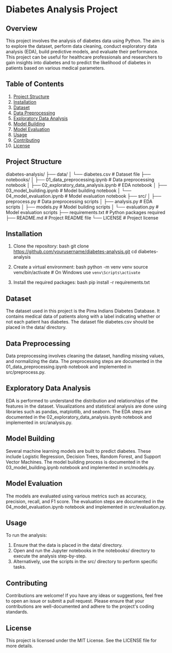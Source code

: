 # Diabetes Analysis Project

## Overview
This project involves the analysis of diabetes data using Python. The aim is to explore the dataset, perform data cleaning, conduct exploratory data analysis (EDA), build predictive models, and evaluate their performance. This project can be useful for healthcare professionals and researchers to gain insights into diabetes and to predict the likelihood of diabetes in patients based on various medical parameters.

## Table of Contents
1. [Project Structure](#project-structure)
2. [Installation](#installation)
3. [Dataset](#dataset)
4. [Data Preprocessing](#data-preprocessing)
5. [Exploratory Data Analysis](#exploratory-data-analysis)
6. [Model Building](#model-building)
7. [Model Evaluation](#model-evaluation)
8. [Usage](#usage)
9. [Contributing](#contributing)
10. [License](#license)

## Project Structure

diabetes-analysis/
├── data/
│   └── diabetes.csv          # Dataset file
├── notebooks/
│   ├── 01_data_preprocessing.ipynb   # Data preprocessing notebook
│   ├── 02_exploratory_data_analysis.ipynb   # EDA notebook
│   ├── 03_model_building.ipynb   # Model building notebook
│   └── 04_model_evaluation.ipynb   # Model evaluation notebook
├── src/
│   ├── preprocess.py   # Data preprocessing scripts
│   ├── analysis.py   # EDA scripts
│   ├── models.py   # Model building scripts
│   └── evaluation.py   # Model evaluation scripts
├── requirements.txt   # Python packages required
├── README.md          # Project README file
└── LICENSE            # Project license


## Installation
1. Clone the repository:
    bash
    git clone https://github.com/yourusername/diabetes-analysis.git
    cd diabetes-analysis
    

2. Create a virtual environment:
    bash
    python -m venv venv
    source venv/bin/activate   # On Windows use `venv\Scripts\activate`
    

3. Install the required packages:
    bash
    pip install -r requirements.txt
    

## Dataset
The dataset used in this project is the Pima Indians Diabetes Database. It contains medical data of patients along with a label indicating whether or not each patient has diabetes. The dataset file diabetes.csv should be placed in the data/ directory.

## Data Preprocessing
Data preprocessing involves cleaning the dataset, handling missing values, and normalizing the data. The preprocessing steps are documented in the 01_data_preprocessing.ipynb notebook and implemented in src/preprocess.py.

## Exploratory Data Analysis
EDA is performed to understand the distribution and relationships of the features in the dataset. Visualizations and statistical analysis are done using libraries such as pandas, matplotlib, and seaborn. The EDA steps are documented in the 02_exploratory_data_analysis.ipynb notebook and implemented in src/analysis.py.

## Model Building
Several machine learning models are built to predict diabetes. These include Logistic Regression, Decision Trees, Random Forest, and Support Vector Machines. The model building process is documented in the 03_model_building.ipynb notebook and implemented in src/models.py.

## Model Evaluation
The models are evaluated using various metrics such as accuracy, precision, recall, and F1 score. The evaluation steps are documented in the 04_model_evaluation.ipynb notebook and implemented in src/evaluation.py.

## Usage
To run the analysis:
1. Ensure that the data is placed in the data/ directory.
2. Open and run the Jupyter notebooks in the notebooks/ directory to execute the analysis step-by-step.
3. Alternatively, use the scripts in the src/ directory to perform specific tasks.

## Contributing
Contributions are welcome! If you have any ideas or suggestions, feel free to open an issue or submit a pull request. Please ensure that your contributions are well-documented and adhere to the project's coding standards.

## License
This project is licensed under the MIT License. See the LICENSE file for more details.
